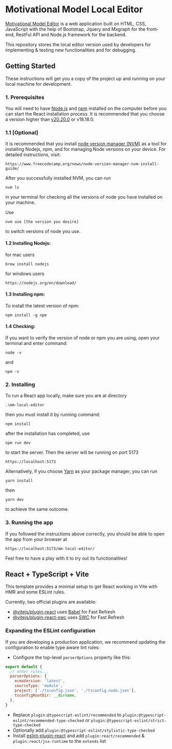 # Motivational Model Local Editor

[Motivational Model Editor](https://www.leonsterling.com/aboutmotivationalmodelling) is a web application built on HTML, CSS, JavaScript with the help of Bootstrap, Jquery and Mxgraph
for the front-end, RestFul API and Node.js framework for the backend.

This repository stores the local editor version used by developers for implementing & testing new functionalities and for debugging.

## Getting Started

These instructions will get you a copy of the project up and running on your local machine for development.

### 1. Prerequisites

You will need to have [Node.js](https://nodejs.org/en/) and [npm](https://www.npmjs.com/) installed on the computer before you can start the React installation process. It is recommended that you choose a version higher than [v20.20.0](https://nodejs.org/en/download/package-manager) or v18.18.0.

### 1.1 [Optional]
It is  recommended that you install [node version manager (NVM)](https://github.com/nvm-sh/nvm) as a tool for installing Nodejs, npm, and for managing Node versions on your device. For detailed instructions, visit:

```
https://www.freecodecamp.org/news/node-version-manager-nvm-install-guide/
```

After you successfully installed NVM, you can run

```
nvm ls
```
in your terminal for checking all the versions of node you have installed on your machine.

Use

```
nvm use [the version you desire]
```

to switch versions of node you use.

#### 1.2 Installing Nodejs:
for mac users

```
brew install nodejs
```

for windows users

```
https://nodejs.org/en/download/
```

#### 1.3 Installing npm:
To install the latest version of npm: 
```
npm install -g npm
```

#### 1.4 Checking:
If you want to verify the version of node or npm you are using, open your terminal and enter command:

```
node -v
```

and

```
npm -v
```

### 2. Installing

To run a React app locally, make sure you are at directory
```
.\mm-local-editor
```
then you must install it by running command:

```
npm install
```

after the installation has completed, use 

```
npm run dev
```
to start the server. Then the server will be running on port 5173

```
https://localhost:5173
```
Alternatively, if you choose [Yarn](https://classic.yarnpkg.com/lang/en/docs/install/#windows-stable) as your package manager, you can run
```
yarn install
```
then
```
yarn dev
```
to achieve the same outcome.

### 3. Running the app 
If you followed the instructions above correctly, you should be able to open the app from your browser at 
```
https://localhost:5173/mm-local-editor/
```
Feel free to have a play with it to try out its functionalities!
## React + TypeScript + Vite

This template provides a minimal setup to get React working in Vite with HMR and some ESLint rules.

Currently, two official plugins are available:

- [@vitejs/plugin-react](https://github.com/vitejs/vite-plugin-react/blob/main/packages/plugin-react/README.md) uses [Babel](https://babeljs.io/) for Fast Refresh
- [@vitejs/plugin-react-swc](https://github.com/vitejs/vite-plugin-react-swc) uses [SWC](https://swc.rs/) for Fast Refresh

### Expanding the ESLint configuration

If you are developing a production application, we recommend updating the configuration to enable type aware lint rules:

- Configure the top-level `parserOptions` property like this:

```js
export default {
  // other rules...
  parserOptions: {
    ecmaVersion: 'latest',
    sourceType: 'module',
    project: ['./tsconfig.json', './tsconfig.node.json'],
    tsconfigRootDir: __dirname,
  },
}
```

- Replace `plugin:@typescript-eslint/recommended` to `plugin:@typescript-eslint/recommended-type-checked` or `plugin:@typescript-eslint/strict-type-checked`
- Optionally add `plugin:@typescript-eslint/stylistic-type-checked`
- Install [eslint-plugin-react](https://github.com/jsx-eslint/eslint-plugin-react) and add `plugin:react/recommended` & `plugin:react/jsx-runtime` to the `extends` list

